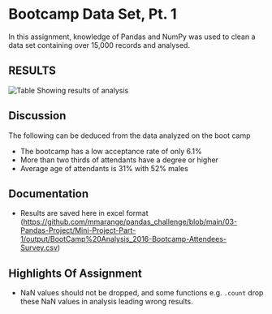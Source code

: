 # Bootcamp Data Set, Pt. 1

In this assignment, knowledge of Pandas and NumPy was used to clean a data set containing over 15,000 records and analysed.

## RESULTS
 ![Table Showing results of analysis](https://github.com/mmarange/pandas_challenge/blob/main/03-Pandas-Project/Images/Case%201Results.PNG)


## Discussion
The following can be deduced from the data analyzed on the boot camp
* The bootcamp has a low acceptance rate of only 6.1%
* More than two thirds of attendants have a degree or higher
* Average age of attendants is 31% with 52% males

## Documentation
* Results are saved here in excel format
(https://github.com/mmarange/pandas_challenge/blob/main/03-Pandas-Project/Mini-Project-Part-1/output/BootCamp%20Analysis_2016-Bootcamp-Attendees-Survey.csv)


## Highlights Of Assignment
* NaN values should not be dropped, and some functions e.g. `.count` drop these NaN values in analysis leading wrong results.